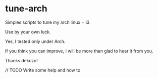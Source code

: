 # tune-arch
Simples scripts to tune my arch linux + i3.

Use by your own luck.

Yes, I tested only under Arch.

If you think you can improve, I will be more than glad to hear it from you.

Thanks dekozo!

// TODO
Write some help and how to
